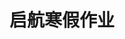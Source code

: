 # 启航寒假作业

<figure><img src="https://cdn.staticaly.com/gh/clearng/fotobuffet-docs@master/xxx.75czj3body00.webp" alt=""><figcaption></figcaption></figure>

<figure><img src="https://cdn.staticaly.com/gh/clearng/fotobuffet-docs@master/xxx.3z5fbhjybj80.webp" alt=""><figcaption></figcaption></figure>

<figure><img src="https://cdn.staticaly.com/gh/clearng/fotobuffet-docs@master/xxx.16x439n75ls0.webp" alt=""><figcaption></figcaption></figure>

<figure><img src="https://cdn.staticaly.com/gh/clearng/fotobuffet-docs@master/sss.6w8wkqn1g1k0.webp" alt=""><figcaption></figcaption></figure>

<figure><img src="https://cdn.staticaly.com/gh/clearng/fotobuffet-docs@master/sss.6fhm697q05w0.webp" alt=""><figcaption></figcaption></figure>

<figure><img src="https://cdn.staticaly.com/gh/clearng/fotobuffet-docs@master/sss.4toa7tsbw6m0.webp" alt=""><figcaption></figcaption></figure>

<figure><img src="https://cdn.staticaly.com/gh/clearng/fotobuffet-docs@master/sss.6kve5geji1s0.webp" alt=""><figcaption></figcaption></figure>

<figure><img src="https://cdn.staticaly.com/gh/clearng/fotobuffet-docs@master/dddd.483ei265k940.webp" alt=""><figcaption></figcaption></figure>

<figure><img src="https://cdn.staticaly.com/gh/clearng/fotobuffet-docs@master/eee.cozkchz0rzc.webp" alt=""><figcaption></figcaption></figure>

<figure><img src="https://cdn.staticaly.com/gh/clearng/fotobuffet-docs@master/444.22dud826m5wg.webp" alt=""><figcaption></figcaption></figure>
